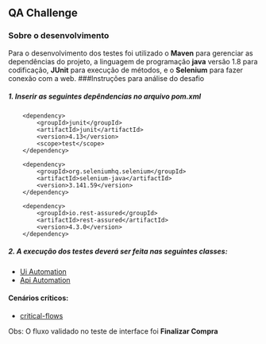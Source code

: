 ## QA Challenge

### Sobre o desenvolvimento
Para o desenvolvimento dos testes foi utilizado o **Maven** para gerenciar as dependências do projeto,
a linguagem de programação **java** versão 1.8 para codificação, 
**JUnit** para execução de métodos, e o **Selenium** para fazer conexão com a web.
###Instruções para análise do desafio

##### 1. Inserir as seguintes depêndencias no arquivo pom.xml 
        <dependency>
            <groupId>junit</groupId>
            <artifactId>junit</artifactId>
            <version>4.13</version>
            <scope>test</scope>
        </dependency>

        <dependency>
            <groupId>org.seleniumhq.selenium</groupId>
            <artifactId>selenium-java</artifactId>
            <version>3.141.59</version>
        </dependency>
        
        <dependency>
            <groupId>io.rest-assured</groupId>
            <artifactId>rest-assured</artifactId>
            <version>4.3.0</version>
        </dependency>
        
##### 2. A execução dos testes deverá ser feita nas seguintes classes:

* [Ui Automation](https://github.com/ericlesas/ze-code-qa-challenge/blob/master/src/test/java/ui_automation/suites/BuyBeer.java)
* [Api Automation](https://github.com/ericlesas/ze-code-qa-challenge/blob/master/src/test/java/api_automation/suites/GetWeather.java)

#### Cenários críticos:
 * [critical-flows](https://github.com/ericlesas/ze-code-qa-challenge/blob/master/critical-flows.md)
 
 Obs: O fluxo validado no teste de interface foi **Finalizar Compra** 